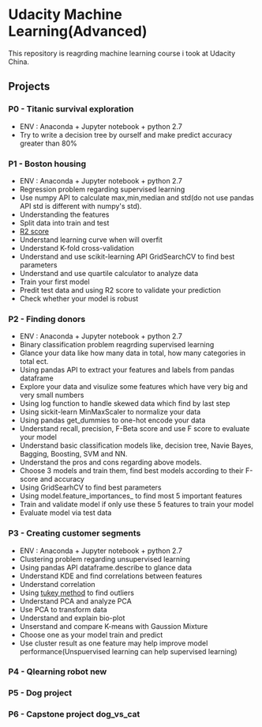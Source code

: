 # Udacity Machine Learning(Advanced)
This repository is reagrding machine learning course i took at Udacity China.

## Projects

### P0 - Titanic survival exploration
- ENV : Anaconda + Jupyter notebook + python 2.7
- Try to write a decision tree by ourself and make predict accuracy greater than 80%

### P1 - Boston housing
- ENV : Anaconda + Jupyter notebook + python 2.7
- Regression problem regarding supervised learning
- Use numpy API to calculate max,min,median and std(do not use pandas API std is different with numpy's std).
- Understanding the features
- Split data into train and test
- [R2 score](https://en.wikipedia.org/wiki/Coefficient_of_determination)
- Understand learning curve when will overfit
- Understand K-fold cross-validation
- Understand and use scikit-learning API GridSearchCV to find best parameters
- Understand and use quartile calculator to analyze data
- Train your first model
- Predit test data and using R2 score to validate your prediction
- Check whether your model is robust

### P2 - Finding donors
- ENV : Anaconda + Jupyter notebook + python 2.7
- Binary classification problem reagrding supervised learning
- Glance your data like how many data in total, how many categories in total ect.
- Using pandas API to extract your features and labels from pandas dataframe
- Explore your data and visulize some features which have very big and very small numbers
- Using log function to handle skewed data which find by last step
- Using sickit-learn MinMaxScaler to normalize your data
- Using pandas get_dummies to one-hot encode your data
- Understand recall, precision, F-Beta score and use F score to evaluate your model
- Understand basic classification models like, decision tree, Navie Bayes, Bagging, Boosting, SVM and NN.
- Understand the pros and cons regarding above models.
- Choose 3 models and train them, find best models according to their F-score and accuracy
- Using GridSearhCV to find best parameters
- Using model.feature_importances_ to find most 5 important features
- Train and validate model if only use these 5 features to train your model
- Evaluate model via test data

### P3 - Creating customer segments
- ENV : Anaconda + Jupyter notebook + python 2.7
- Clustering problem regarding unsupervised learning
- Using pandas API dataframe.describe to glance data
- Understand KDE and find correlations between features
- Understand correlation
- Using [tukey method](http://datapigtechnologies.com/blog/index.php/highlighting-outliers-in-your-data-with-the-tukey-method/) to find outliers
- Understand PCA and analyze PCA
- Use PCA to transform data
- Understand and explain bio-plot
- Unserstand and compare K-means with Gaussion Mixture
- Choose one as your model train and predict
- Use cluster result as one feature may help improve model performance(Unspuervised learning can help supervised learning)

### P4 - Qlearning robot new

### P5 - Dog project

### P6 - Capstone project dog_vs_cat
